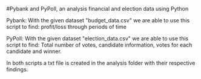 #Pybank and PyPoll, an analysis financial and election data using Python 

Pybank: With the given dataset "budget_data.csv" we are able to use this script to find: profit/loss through periods of time

PyPoll: With the given dataset "election_data.csv" we are able to use this script to find: Total number of votes, candidate information, votes for each candidate and winner.

In both scripts a txt file is created in the analysis folder with their respective findings. 
